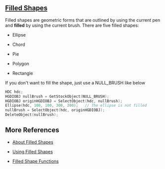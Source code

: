 ##  [Filled Shapes](https://learn.microsoft.com/en-us/windows/win32/gdi/filled-shapes)

Filled shapes are geometric forms that are outlined by using the current pen and **filled** by using the current brush. There are five filled shapes:

*   Ellipse

*   Chord

*   Pie

*   Polygon

*   Rectangle

If you don't want to fill the shape, just use a NULL_BRUSH like below

```c
HDC hdc;
HGDIOBJ nullBrush = GetStockObject(NULL_BRUSH);
HGDIOBJ originHGDIOBJ = SelectObject(hdc, nullBrush);
Ellipse(hdc, 100, 100, 300, 200);   // The ellipse is not filled
nullBrush = SelectObject(hdc, originHGDIOBJ);
DeleteObject(nullBrush);
```

##  More References

*   [About Filled Shapes](https://learn.microsoft.com/en-us/windows/win32/gdi/about-filled-shapes)

*   [Using Filled Shapes](https://learn.microsoft.com/en-us/windows/win32/gdi/using-filled-shapes)

*   [Filled Shape Functions](https://learn.microsoft.com/en-us/windows/win32/gdi/filled-shape-functions)